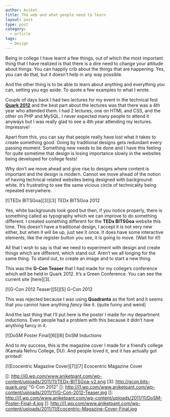 ```yaml
---
author: Aniket
title: The web and what people need to learn
layout: post
type: post
category:
  - article
tags:
  - Design
---
```

Being in college I have learnt a few things, out of which the most important thing that I have realized is that there is a dire need to change your attitude about things. You can happily crib about the things that are happening. Yes, you can do that, but it doesn’t help in any way possible.

And the other thing is to be able to learn about anything and everything you can, setting you ego aside. To quote a few examples to what I wrote.

Couple of days back I had two lectures for my event in the technical fest **[Quark 2012][1]** and the best part about the lectures was that there was a 4th year who attended them. I had 2 lectures, one on HTML and CSS, and the other on PHP and MySQL. I never expected many people to attend it anyways but I was really glad to see a 4th year attending my lectures. Impressive!

Apart from this, you can say that people really have lost what it takes to create something good. Going by traditional designs gets redundant every passing moment. Something new needs to be done and I have this feeling for quite sometime that design is losing importance slowly in the websites being developed for college fests!

Why don’t we move ahead and give rise to designs where content is important and the design is modern. Cannot we move ahead of the notion of having technical related websites being designed with background: white. It’s frustrating to see the same vicious circle of technicality being repeated everywhere.

[![TEDx BITSGoa][3]][3]
TEDx BITSGoa 2012

Yes, white backgrounds look good but then, if you notice properly, there is something called as typography which we can improve to do something different. I created something different for the **TEDx BITSGoa** website this time. This doesn’t have a traditional design, I accept it is not very new either, but when it will be up, just see it once. It does have some interactive elements, like the register button you see, it is going to move. (Wait for it!)

All that I wish to say is that we need to experiment with design and create things which are different, which stand out. Aren’t we all longing for the same thing. To stand out, to create an image and to start a new thing.

This was the **G-Con Teaser** that I had made for my college’s conference which will be held in Quark 2012. It’s a Green Conference. You can see the current site [here][3].

[![G-Con 2012 Teaser][5]][5]
G-Con 2012

This was rejected because I was using **Quadranta** as the font and it seems that you cannot have anything *fancy* like it. (quite funny and weird)

And the last thing that I’ll put here is the poster I made for my department inductions. Even people had a problem with this because it didn’t have anything fancy in it.

[![DoSM Poster Final][6]][6]
DoSM Inductions

And to my success, this is the magazine cover I made for a friend’s college (Kamala Nehru College, DU). And people loved it, and it has actually got printed!

[![Ecocentric Magazine Cover][7]][7]
Ecocentric Magazine Cover

 [1]: http://bits-quark.org "Quark 2012"
 []: http://i0.wp.com/www.aniketpant.com/wp-content/uploads/2011/11/TEDx-BITSGoa-v2.png
 [3]: http://gcon.bits-quark.org/ "G-Con 2012"
 []: http://i1.wp.com/www.aniketpant.com/wp-content/uploads/2011/11/G-Con-2012-Teaser.jpg
 []: http://i1.wp.com/www.aniketpant.com/wp-content/uploads/2011/11/DoSM-Poster-Final-4.jpg
 []: http://i1.wp.com/www.aniketpant.com/wp-content/uploads/2011/11/Ecocentric-Magazine-Cover-Final.jpg